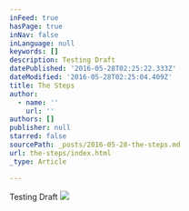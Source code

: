 ```yaml
---
inFeed: true
hasPage: true
inNav: false
inLanguage: null
keywords: []
description: Testing Draft
datePublished: '2016-05-28T02:25:22.333Z'
dateModified: '2016-05-28T02:25:04.409Z'
title: The Steps
author:
  - name: ''
    url: ''
authors: []
publisher: null
starred: false
sourcePath: _posts/2016-05-28-the-steps.md
url: the-steps/index.html
_type: Article

---
```

Testing Draft
![](https://the-grid-user-content.s3-us-west-2.amazonaws.com/641132b7-6e75-471e-9d99-f789c298986d.jpg)